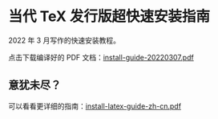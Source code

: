 # 当代 TeX 发行版超快速安装指南

2022 年 3 月写作的快速安装教程。

点击下载编译好的 PDF 文档：[install-guide-20220307.pdf](https://git.nju.edu.cn/atXYblip/install-latex-instantly/uploads/f08e61617465f8119519ae7eefc27861/install-guide-20220310.pdf)

## 意犹未尽？

可以看看更详细的指南：[install-latex-guide-zh-cn.pdf](http://mirrors.ctan.org/info/install-latex-guide-zh-cn/install-latex-guide-zh-cn.pdf)
